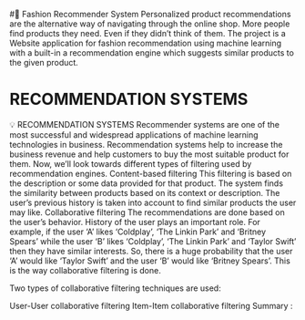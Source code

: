 #👗 Fashion Recommender System
Personalized product recommendations are the alternative way of navigating through the online shop. More people find products they need. Even if they didn’t think of them. The project is a Website application for fashion recommendation using machine learning with a built-in a recommendation engine which suggests similar products to the given product.

# RECOMMENDATION SYSTEMS
💡 RECOMMENDATION SYSTEMS
Recommender systems are one of the most successful and widespread applications of machine learning technologies in business. Recommendation systems help to increase the business revenue and help customers to buy the most suitable product for them. Now, we’ll look towards different types of filtering used by recommendation engines.
Content-based filtering
This filtering is based on the description or some data provided for that product. The system finds the similarity between products based on its context or description. The user’s previous history is taken into account to find similar products the user may like.
Collaborative filtering
The recommendations are done based on the user’s behavior. History of the user plays an important role. For example, if the user ‘A’ likes ‘Coldplay’, ‘The Linkin Park’ and ‘Britney Spears’ while the user ‘B’ likes ‘Coldplay’, ‘The Linkin Park’ and ‘Taylor Swift’ then they have similar interests. So, there is a huge probability that the user ‘A’ would like ‘Taylor Swift’ and the user ‘B’ would like ‘Britney Spears’. This is the way collaborative filtering is done.

Two types of collaborative filtering techniques are used:

User-User collaborative filtering
Item-Item collaborative filtering
Summary :

